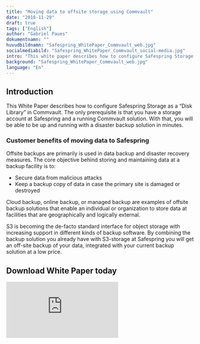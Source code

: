 ```yaml
---
title: "Moving data to offsite storage using Commvault"
date: "2018-11-29"
draft: true
tags: ["English"]
author: "Gabriel Paues"
dokumentnamn: ""
huvudbildnamn: "Safespring_WhitePaper_Commvault_web.jpg"
socialmediabild: "Safespring_WhitePaper_Commvault_social-media.jpg"
intro: "This white paper describes how to configure Safespring Storage as a “Disk Library” in Commvault."
background: "Safespring_WhitePaper_Commvault_web.jpg"
language: "En"
---
```


## Introduction
This White Paper describes how to configure Safespring Storage as a “Disk Library” in Commvault. The only prerequisite is that you have a storage account at Safespring and a running Commvault solution. With that, you will be able to be up and running with a disaster backup solution in minutes.

### Customer benefits of moving data to Safespring
Offsite backups are primarily is used in data backup and disaster recovery measures. The core objective behind storing and maintaining data at a backup facility is to:

- Secure data from malicious attacks
- Keep a backup copy of data in case the primary site is damaged or destroyed

Cloud backup, online backup, or managed backup are examples of offsite backup solutions that enable an individual or organization to store data at facilities that are geographically and logically external.

S3 is becoming the de-facto standard interface for object storage with increasing support in different kinds of backup software. By combining the backup solution you already have with S3-storage at Safespring you will get an off-site backup of your data, integrated with your current backup solution at a low price.

## Download White Paper today

<iframe src="https://pages.upsales.com/9549ud958ab6767c34e7c843fe5585ca7e9ac-frame" class="linked-form" style="border:0"></iframe>


<!-- COMMVAULT -->

<!--<form id="up-form" name="form_9549u48ccec421b9146528065372958e73151" action="https://power.upsales.com/api/external/formSubmit" method="POST">
	<div>
		<input maxlength="512" type="text" name="Contact.name" required="required" placeholder="Your name...">
	</div>
	<div class="email">
		<input maxlength="512" type="email" id="up-email-input" autocomplete="off" name="Contact.email" required="required" placeholder="Your email...">
	</div>
	<div>
		<input maxlength="512" type="text" id="up-client-name-input" name="Client.name" required="required" placeholder="Company...">
	</div>
	<!-- REQUIRED FIELDS --.>
	<input type="hidden" name="formCid" value="9549">
	<input type="hidden" name="formId" value="9549u48ccec421b9146528065372958e73151">
	<input type="hidden" name="isFrame" value="false">
	<input type="text" value="" name="validation" style="display: none;">
	<!-- END OF REQUIRED FIELDS --.>
	<button type="submit" id="button">Download White Paper</button>
</form>
<script src="https://img.upsales.com/lBtRI6eK9zoMXU3igCaQIw==/be.js"></script>-->
